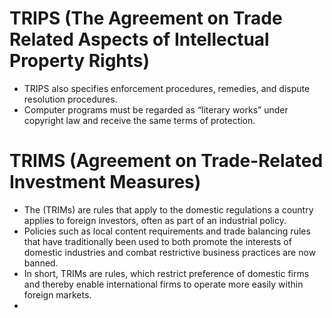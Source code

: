 # TRIPS (The Agreement on Trade Related Aspects of Intellectual Property Rights)
- TRIPS also specifies enforcement procedures, remedies, and dispute resolution procedures.
- Computer programs must be regarded as “literary works” under copyright law and receive the same terms of protection.

# TRIMS (Agreement on Trade-Related Investment Measures)
- The (TRIMs) are rules that apply to the domestic regulations a country applies to foreign investors, often as part of an industrial policy.
- Policies such as local content requirements and trade balancing rules that have traditionally been used to both promote the interests of domestic industries and combat restrictive business practices are now banned.
- In short, TRIMs are rules, which restrict preference of domestic firms and thereby enable international firms to operate more easily within foreign markets.
- 